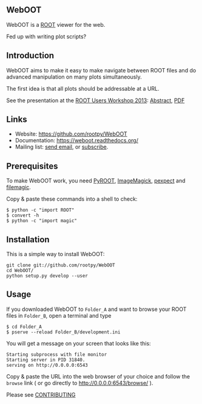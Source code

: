 WebOOT
------

WebOOT is a [ROOT](http://root.cern.ch/) viewer for the web.

Fed up with writing plot scripts?

## Introduction

WebOOT aims to make it easy to make navigate between ROOT files and do advanced
manipulation on many plots simultaneously.

The first idea is that all plots should be addressable at a URL.

See the presentation at the
[ROOT Users Workshop 2013](http://indico.cern.ch/conferenceDisplay.py?confId=217511):
[Abstract](http://indico.cern.ch/contributionDisplay.py?contribId=50&confId=217511), 
[PDF](http://indico.cern.ch/getFile.py/access?contribId=50&resId=0&materialId=slides&confId=217511)

## Links

* Website: https://github.com/rootpy/WebOOT
* Documentation: https://weboot.readthedocs.org/
* Mailing list: [send email](mailto:weboot-users@cern.ch),
or [subscribe](https://e-groups.cern.ch/e-groups/EgroupsSubscription.do?egroupName=weboot-users).

## Prerequisites

To make WebOOT work, you need
[PyROOT](http://root.cern.ch/drupal/content/pyroot),
[ImageMagick](http://www.imagemagick.org/),
[pexpect](https://pypi.python.org/pypi/pexpect/) and
[filemagic](https://pypi.python.org/pypi/filemagic/).

Copy & paste these commands into a shell to check:

    $ python -c "import ROOT"
    $ convert -h
    $ python -c "import magic"

## Installation

This is a simple way to install WebOOT:

    git clone git://github.com/rootpy/WebOOT
    cd WebOOT/
    python setup.py develop --user


## Usage

If you downloaded WebOOT to `Folder_A` and want to browse your ROOT files in `Folder_B`,
open a terminal and type

    $ cd Folder_A
    $ pserve --reload Folder_B/development.ini

You will get a message on your screen that looks like this:

	Starting subprocess with file monitor
	Starting server in PID 31840.
	serving on http://0.0.0.0:6543

Copy & paste the URL into the web browser of your choice and follow the `browse` link
( or go directly to http://0.0.0.0:6543/browse/ ).

Please see [CONTRIBUTING](https://github.com/rootpy/WebOOT/blob/master/CONTRIBUTING)


